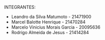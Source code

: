 INTEGRANTES:
- Leandro da Silva Matumoto - 21471900
- Marcel Balotte Henrique - 21470284
- Marcelo Vinicius Morais Garcia - 20095636
- Rodrigo Almeida de Jesus - 21414284